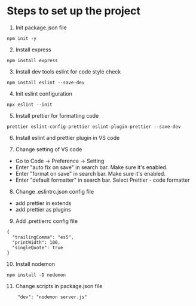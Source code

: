 # Steps to set up the project

1. Init package.json file

```
npm init -y
```

2. Install express

```
npm install express
```

3. Install dev tools eslint for code style check

```
npm install eslint --save-dev
```

4. Init eslint configuration

```
npx eslint --init
```

5. Install prettier for formatting code

```
prettier eslint-config-prettier eslint-plugin-prettier --save-dev
```

6. Install eslint and prettier plugin in VS code

7. Change setting of VS code

- Go to Code -> Preference -> Setting
- Enter "auto fix on save" in search bar. Make sure it's enabled.
- Enter "format on save" in search bar. Make sure it's enabled.
- Enter "default formatter" in search bar. Select Prettier - code formatter

8. Change .eslintrc.json config file

- add prettier in extends
- add prettier as plugins

9. Add .prettierrc config file

```
{
  "trailingComma": "es5",
  "printWidth": 100,
  "singleQuote": true
}
```

10. Install nodemon

```
npm install -D nodemon
```

11. Change scripts in package.json file

```
    "dev": "nodemon server.js"
```
